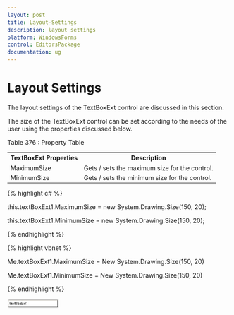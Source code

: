```yaml
---
layout: post
title: Layout-Settings
description: layout settings
platform: WindowsForms
control: EditorsPackage
documentation: ug
---
```


# Layout Settings

The layout settings of the TextBoxExt control are discussed in this section.

The size of the TextBoxExt control can be set according to the needs of the user using the properties discussed below.

Table 376 : Property Table

<table>
<tr>
<th>
TextBoxExt Properties</th><th>
Description</th></tr>
<tr>
<td>
MaximumSize</td><td>
Gets / sets the maximum size for the control.</td></tr>
<tr>
<td>
MinimumSize</td><td>
Gets / sets the minimum size for the control.</td></tr>
</table>


{% highlight c# %}



this.textBoxExt1.MaximumSize = new System.Drawing.Size(150, 20);

this.textBoxExt1.MinimumSize = new System.Drawing.Size(150, 20);

{% endhighlight %}

{% highlight vbnet %}



Me.textBoxExt1.MaximumSize = New System.Drawing.Size(150, 20)

Me.textBoxExt1.MinimumSize = New System.Drawing.Size(150, 20)

{% endhighlight %}

![](Layout-Settings_images/Layout-Settings_img1.png)



